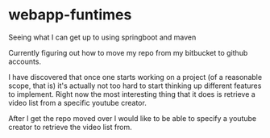 # webapp-funtimes
Seeing what I can get up to using springboot and maven

Currently figuring out how to move my repo from my bitbucket to github accounts. 

I have discovered that once one starts working on a project (of a reasonable scope, that is) it's actually not too hard to start thinking up different features to implement. Right now the most interesting thing that it does is retrieve a video list from a specific youtube creator. 

After I get the repo moved over I would like to be able to specify a youtube creator to retrieve the video list from.
